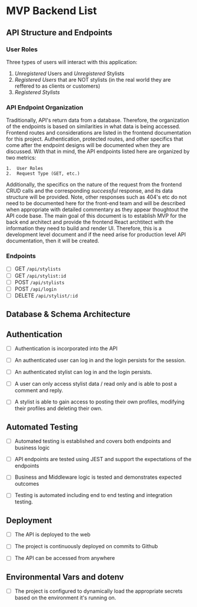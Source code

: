 # MVP Backend List

## API Structure and Endpoints

### User Roles

Three types of users will interact with this application:

1. *Unregistered* Users and *Unregistered* Stylists
2. *Registered Users* that are NOT stylists (in the real world they are reffered to as clients or customers)
3. *Registered Stylists*

### API Endpoint Organization

Traditionally, API's return data from a database.  Therefore, the organization of the endpoints is based on similarities in what data is being accessed.  Frontend routes and considerations are listed in the frontend documentation for this project.  Authentication, protected routes, and other specifics that come after the endpoint designs will be documented when they are discussed.  With that in mind, the API endpoints listed here are organized by two metrics:

    1.  User Roles
    2.  Request Type (GET, etc.)

Additionally, the specifics on the nature of the request from the frontend CRUD calls and the corresponding *successful* response, and its data structure will be provided.  Note, other responses such as 404's etc do not need to be documented here for the front-end team and will be described when appropriate with detailed commentary as they appear thoughtout the API code base.  The main goal of this document is to establish MVP for the back end architect and provide the frontend React archtitect with the information they need to build and render UI.  Therefore, this is a development level document and if the need arise for production level API documentation, then it will be created.

### Endpoints

* [ ] GET `/api/stylists`
* [ ] GET `/api/stylist:id`
* [ ] POST `/api/stylists` 
* [ ] POST `/api/login` 
* [ ] DELETE `/api/stylist/:id` 
  
## Database & Schema Architecture

## Authentication

* [ ] Authentication is incorporated into the API

* [ ] An authenticated user can log in and the login persists for the session.  

* [ ] An authenticated stylist can log in and the login persists.

* [ ] A user can only access stylist data / read only and is able to post a comment and reply.

* [ ] A stylist is able to gain access to posting their own profiles, modifying their profiles and deleting their own.

## Automated Testing

* [ ] Automated testing is established and covers both endpoints and business logic
  
* [ ] API endpoints are tested using JEST and support the expectations of the endpoints
  
* [ ] Business and Middleware logic is tested and demonstrates expected outcomes
  
* [ ] Testing is automated including end to end testing and integration testing.

## Deployment

* [ ] The API is deployed to the web

* [ ] The project is continuously deployed on commits to Github

* [ ] The API can be accessed from anywhere

## Environmental Vars and dotenv

* [ ] The project is configured to dynamically load the appropriate secrets based on the environment it's running on.